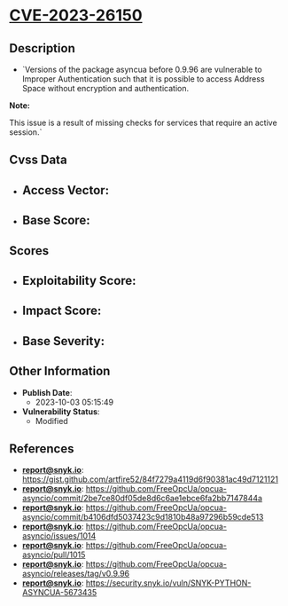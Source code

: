 
# [CVE-2023-26150](https://gist.github.com/artfire52/84f7279a4119d6f90381ac49d7121121)

## Description

- `Versions of the package asyncua before 0.9.96 are vulnerable to Improper Authentication such that it is possible to access Address Space without encryption and authentication.**Note:**This issue is a result of missing checks for services that require an active session.`

## Cvss Data

- **Access Vector**:
  - 
- **Base Score**:
  - 

## Scores

- **Exploitability Score**:
  - 
- **Impact Score**:
  - 
- **Base Severity**:
  - 

## Other Information

- **Publish Date**:
  - 2023-10-03 05:15:49
- **Vulnerability Status**:
  - Modified

## References

- **report@snyk.io**: https://gist.github.com/artfire52/84f7279a4119d6f90381ac49d7121121
- **report@snyk.io**: https://github.com/FreeOpcUa/opcua-asyncio/commit/2be7ce80df05de8d6c6ae1ebce6fa2bb7147844a
- **report@snyk.io**: https://github.com/FreeOpcUa/opcua-asyncio/commit/b4106dfd5037423c9d1810b48a97296b59cde513
- **report@snyk.io**: https://github.com/FreeOpcUa/opcua-asyncio/issues/1014
- **report@snyk.io**: https://github.com/FreeOpcUa/opcua-asyncio/pull/1015
- **report@snyk.io**: https://github.com/FreeOpcUa/opcua-asyncio/releases/tag/v0.9.96
- **report@snyk.io**: https://security.snyk.io/vuln/SNYK-PYTHON-ASYNCUA-5673435
